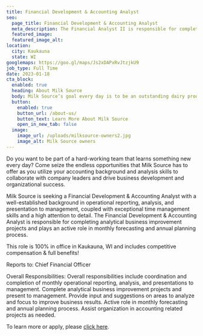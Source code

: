 ```yaml
---
title: Financial Development & Accounting Analyst
seo:
  page_title: Financial Development & Accounting Analyst
  meta_description: The Financial Analyst II is responsible for completing analytical business improvement projects and plays an active role in monthly forecasting and annual planning process. This role reports to the Milk Source Office and includes competitive compensation & full benefits!
  featured_image: 
  featured_image_alt:
location:
  city: Kaukauna
  state: WI
googlemaps: https://goo.gl/maps/Js2xDAPxRvJtzjkU9
job_type: Full Time
date: 2023-01-18
cta_block:
  enabled: true
  heading: About Milk Source
  body: Milk Source’s goal every day is to be an outstanding dairy producer through quality care of animals, sustainable practices, environmental accountability and constant attention to detail. We are proud of our honest and considerate work force, and have earned a reputation as an outstanding place to work.
  button:
    enabled: true
    button_url: /about-us/
    button_text: Learn More About Milk Source
    open_in_new_tab: false
  image:
    image_url: /uploads/milksource-owners2.jpg
    image_alt: Milk Source owners
---
```


Do you want to be part of a hard-working team that learns something new every day? Come seize the endless opportunities that Milk Source has to offer as you utilize your accounting background and analysis skills to collaborate with company leaders and drive business development and organizational success.

Milk Source is seeking a Financial Development & Accounting Analyst with a well-established background in operational reporting, analysis, and presentation to management, coupled with exceptional time management skills and a high attention to detail. The Financial Development & Accounting Analyst is responsible for completing analytical business improvement projects and plays an active role in monthly forecasting and annual planning process.

This role is 100% in office in Kaukauna, WI and includes competitive compensation & full benefits!

Reports to: Chief Financial Officer

Overall Responsibilities: Overall responsibilities include coordination and completion of monthly operational reporting, analysis, and presentations to management. Complete analytical business improvement projects and present to management. Provide input and suggestions on areas to analyze and focus to improve business results. Active role in monthly forecasting and annual planning process. Assist organization in accounting related projects as needed.

To learn more or apply, please [click here](https://www.indeed.com/job/financial-development-accounting-analyst-919771974d7eaf29).